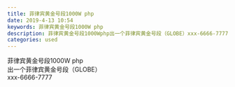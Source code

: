 ```yaml
---
title: 菲律宾黄金号段1000W php
date: 2019-4-13 10:54
keywords: 菲律宾黄金号段1000W php
description: 菲律宾黄金号段1000Wphp出一个菲律宾黄金号段（GLOBE）xxx-6666-7777
categories: used
---
```

<td class="t_f" id="postmessage_3482393">

菲律宾黄金号段1000W php<br/>
出一个菲律宾黄金号段（GLOBE）<br/>
xxx-6666-7777</td>
